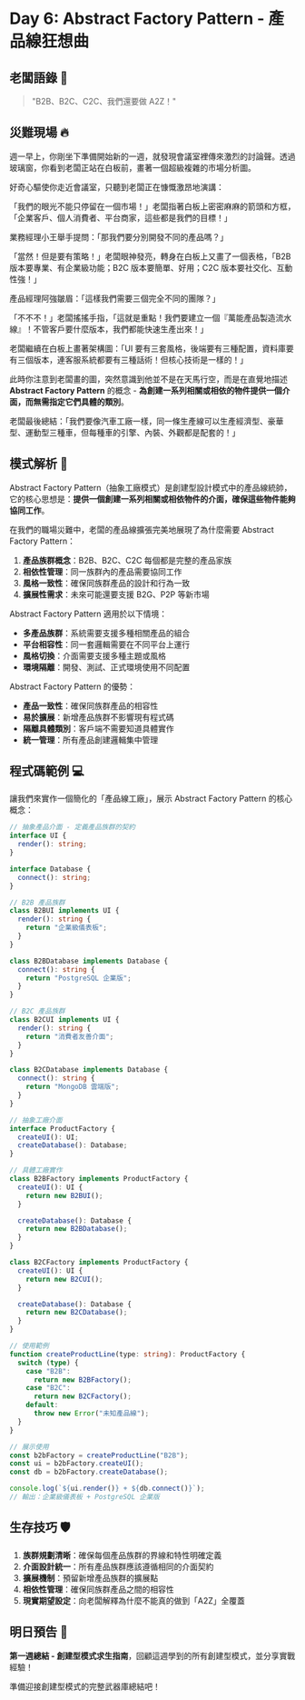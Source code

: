 # Day 6: Abstract Factory Pattern - 產品線狂想曲

## 老闆語錄 💬

> "B2B、B2C、C2C、我們還要做 A2Z！"

## 災難現場 🔥

週一早上，你剛坐下準備開始新的一週，就發現會議室裡傳來激烈的討論聲。透過玻璃窗，你看到老闆正站在白板前，畫著一個超級複雜的市場分析圖。

好奇心驅使你走近會議室，只聽到老闆正在慷慨激昂地演講：

「我們的眼光不能只停留在一個市場！」老闆指著白板上密密麻麻的箭頭和方框，「企業客戶、個人消費者、平台商家，這些都是我們的目標！」

業務經理小王舉手提問：「那我們要分別開發不同的產品嗎？」

「當然！但是要有策略！」老闆眼神發亮，轉身在白板上又畫了一個表格，「B2B 版本要專業、有企業級功能；B2C 版本要簡單、好用；C2C 版本要社交化、互動性強！」

產品經理阿強皺眉：「這樣我們需要三個完全不同的團隊？」

「不不不！」老闆搖搖手指，「這就是重點！我們要建立一個『萬能產品製造流水線』！不管客戶要什麼版本，我們都能快速生產出來！」

老闆繼續在白板上畫著架構圖：「UI 要有三套風格，後端要有三種配置，資料庫要有三個版本，連客服系統都要有三種話術！但核心技術是一樣的！」

此時你注意到老闆畫的圖，突然意識到他並不是在天馬行空，而是在直覺地描述 **Abstract Factory Pattern** 的概念 - **為創建一系列相關或相依的物件提供一個介面，而無需指定它們具體的類別**。

老闆最後總結：「我們要像汽車工廠一樣，同一條生產線可以生產經濟型、豪華型、運動型三種車，但每種車的引擎、內裝、外觀都是配套的！」

## 模式解析 🧠

Abstract Factory Pattern（抽象工廠模式）是創建型設計模式中的產品線統帥，它的核心思想是：**提供一個創建一系列相關或相依物件的介面，確保這些物件能夠協同工作**。

在我們的職場災難中，老闆的產品線擴張完美地展現了為什麼需要 Abstract Factory Pattern：

1. **產品族群概念**：B2B、B2C、C2C 每個都是完整的產品家族
2. **相依性管理**：同一族群內的產品需要協同工作
3. **風格一致性**：確保同族群產品的設計和行為一致
4. **擴展性需求**：未來可能還要支援 B2G、P2P 等新市場

Abstract Factory Pattern 適用於以下情境：

- **多產品族群**：系統需要支援多種相關產品的組合
- **平台相容性**：同一套邏輯需要在不同平台上運行
- **風格切換**：介面需要支援多種主題或風格
- **環境隔離**：開發、測試、正式環境使用不同配置

Abstract Factory Pattern 的優勢：

- **產品一致性**：確保同族群產品的相容性
- **易於擴展**：新增產品族群不影響現有程式碼
- **隔離具體類別**：客戶端不需要知道具體實作
- **統一管理**：所有產品創建邏輯集中管理

## 程式碼範例 💻

讓我們來實作一個簡化的「產品線工廠」，展示 Abstract Factory Pattern 的核心概念：

```ts
// 抽象產品介面 - 定義產品族群的契約
interface UI {
  render(): string;
}

interface Database {
  connect(): string;
}

// B2B 產品族群
class B2BUI implements UI {
  render(): string {
    return "企業級儀表板";
  }
}

class B2BDatabase implements Database {
  connect(): string {
    return "PostgreSQL 企業版";
  }
}

// B2C 產品族群
class B2CUI implements UI {
  render(): string {
    return "消費者友善介面";
  }
}

class B2CDatabase implements Database {
  connect(): string {
    return "MongoDB 雲端版";
  }
}

// 抽象工廠介面
interface ProductFactory {
  createUI(): UI;
  createDatabase(): Database;
}

// 具體工廠實作
class B2BFactory implements ProductFactory {
  createUI(): UI {
    return new B2BUI();
  }

  createDatabase(): Database {
    return new B2BDatabase();
  }
}

class B2CFactory implements ProductFactory {
  createUI(): UI {
    return new B2CUI();
  }

  createDatabase(): Database {
    return new B2CDatabase();
  }
}

// 使用範例
function createProductLine(type: string): ProductFactory {
  switch (type) {
    case "B2B":
      return new B2BFactory();
    case "B2C":
      return new B2CFactory();
    default:
      throw new Error("未知產品線");
  }
}

// 展示使用
const b2bFactory = createProductLine("B2B");
const ui = b2bFactory.createUI();
const db = b2bFactory.createDatabase();

console.log(`${ui.render()} + ${db.connect()}`);
// 輸出：企業級儀表板 + PostgreSQL 企業版
```

## 生存技巧 🛡️

1. **族群規劃清晰**：確保每個產品族群的界線和特性明確定義
2. **介面設計統一**：所有產品族群應該遵循相同的介面契約
3. **擴展機制**：預留新增產品族群的擴展點
4. **相依性管理**：確保同族群產品之間的相容性
5. **現實期望設定**：向老闆解釋為什麼不能真的做到「A2Z」全覆蓋

## 明日預告 🔮

**第一週總結 - 創建型模式求生指南**，回顧這週學到的所有創建型模式，並分享實戰經驗！

準備迎接創建型模式的完整武器庫總結吧！
